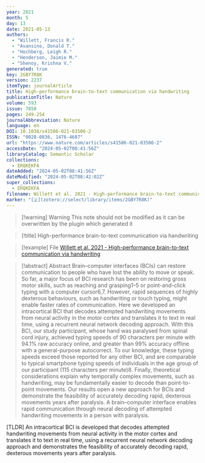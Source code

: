 ```yaml
---
year: 2021
month: 5
day: 13
date: 2021-05-13
authors:
  - "Willett, Francis R."
  - "Avansino, Donald T."
  - "Hochberg, Leigh R."
  - "Henderson, Jaimie M."
  - "Shenoy, Krishna V."
generated: true
key: 2GBY7R8K
version: 2237
itemType: journalArticle
title: High-performance brain-to-text communication via handwriting
publicationTitle: Nature
volume: 593
issue: 7858
pages: 249-254
journalAbbreviation: Nature
language: en
DOI: 10.1038/s41586-021-03506-2
ISSN: "0028-0836, 1476-4687"
url: "https://www.nature.com/articles/s41586-021-03506-2"
accessDate: "2024-05-02T08:41:56Z"
libraryCatalog: Semantic Scholar
collections:
  - ERQKEKFA
dateAdded: "2024-05-02T08:41:56Z"
dateModified: "2024-05-02T08:42:02Z"
super_collections:
  - ERQKEKFA
filename: Willett et al. 2021 - High-performance brain-to-text communication via handwriting
marker: "[🇿](zotero://select/library/items/2GBY7R8K)"
---
```


>[!warning] Warning
> This note should not be modified as it can be overwritten by the plugin which generated it

> [!title] High-performance brain-to-text communication via handwriting

> [!example] File
> [Willett et al. 2021 - High-performance brain-to-text communication via handwriting](Willett%20et%20al.%202021%20-%20High-performance%20brain-to-text%20communication%20via%20handwriting.pdf)

> [!abstract] Abstract
> Brain–computer interfaces (BCIs) can restore communication to people who have lost the ability to move or speak. So far, a major focus of BCI research has been on restoring gross motor skills, such as reaching and grasping1–5 or point-and-click typing with a computer cursor6,7. However, rapid sequences of highly dexterous behaviours, such as handwriting or touch typing, might enable faster rates of communication. Here we developed an intracortical BCI that decodes attempted handwriting movements from neural activity in the motor cortex and translates it to text in real time, using a recurrent neural network decoding approach. With this BCI, our study participant, whose hand was paralysed from spinal cord injury, achieved typing speeds of 90 characters per minute with 94.1% raw accuracy online, and greater than 99% accuracy offline with a general-purpose autocorrect. To our knowledge, these typing speeds exceed those reported for any other BCI, and are comparable to typical smartphone typing speeds of individuals in the age group of our participant (115 characters per minute)8. Finally, theoretical considerations explain why temporally complex movements, such as handwriting, may be fundamentally easier to decode than point-to-point movements. Our results open a new approach for BCIs and demonstrate the feasibility of accurately decoding rapid, dexterous movements years after paralysis. A brain–computer interface enables rapid communication through neural decoding of attempted handwriting movements in a person with paralysis.

[TLDR] An intracortical BCI is developed that decodes attempted handwriting movements from neural activity in the motor cortex and translates it to text in real time, using a recurrent neural network decoding approach and demonstrates the feasibility of accurately decoding rapid, dexterous movements years after paralysis.

